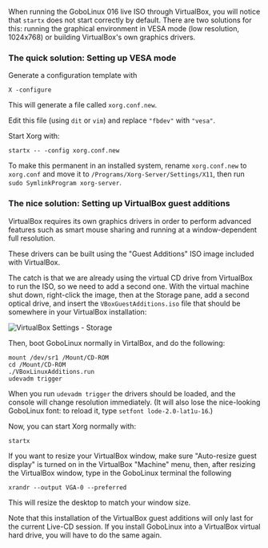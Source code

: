 When running the GoboLinux 016 live ISO through VirtualBox, you will notice that `startx` does not start correctly by default. There are two solutions for this: running the graphical environment in VESA mode (low resolution, 1024x768) or building VirtualBox's own graphics drivers.

### The quick solution: Setting up VESA mode

Generate a configuration template with

```
X -configure
```

This will generate a file called `xorg.conf.new`.

Edit this file (using `dit` or `vim`) and replace `"fbdev"` with `"vesa"`.

Start Xorg with:

```
startx -- -config xorg.conf.new
```

To make this permanent in an installed system, rename `xorg.conf.new` to `xorg.conf` and move it to `/Programs/Xorg-Server/Settings/X11`, then run `sudo SymlinkProgram xorg-server`.

### The nice solution: Setting up VirtualBox guest additions

VirtualBox requires its own graphics drivers in order to perform advanced features such as smart mouse sharing and running at a window-dependent full resolution.

These drivers can be built using the "Guest Additions" ISO image included with VirtualBox. 

The catch is that we are already using the virtual CD drive from VirtualBox to run the ISO, so we need to add a second one. With the virtual machine shut down, right-click the image, then at the Storage pane, add a second optical drive, and insert the `VBoxGuestAdditions.iso` file that should be somewhere in your VirtualBox installation:

![VirtualBox Settings - Storage](https://raw.githubusercontent.com/gobolinux/Documentation/master/images/virtualbox_storage.png)

Then, boot GoboLinux normally in VirtalBox, and do the following:

```
mount /dev/sr1 /Mount/CD-ROM
cd /Mount/CD-ROM
./VBoxLinuxAdditions.run
udevadm trigger
```

When you run `udevadm trigger` the drivers should be loaded, and the console will change resolution immediately. (It will also lose the nice-looking GoboLinux font: to reload it, type `setfont lode-2.0-lat1u-16`.)

Now, you can start Xorg normally with:

```
startx
```

If you want to resize your VirtualBox window, make sure "Auto-resize guest display" is turned on in the VirtualBox "Machine" menu, then, after resizing the VirtualBox window, type in the GoboLinux terminal the following

```
xrandr --output VGA-0 --preferred
```

This will resize the desktop to match your window size.

Note that this installation of the VirtualBox guest additions will only last for the current Live-CD session. If you install GoboLinux into a VirtualBox virtual hard drive, you will have to do the same again.
